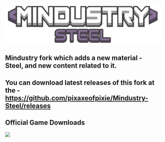 ![Logo](core/assets/sprites/logo.png)

## Mindustry fork which adds a new material - Steel, and new content related to it.

## You can download latest releases of this fork at the - https://github.com/pixaxeofpixie/Mindustry-Steel/releases

## Official Game Downloads

[![](https://sun9-9.userapi.com/impg/sOzaMtE7ZUc9ljxQOIuvSRADd9yTWuIUbSL3-A/rdGtjcga1Ko.jpg?size=310x226&quality=96&proxy=1&sign=af000a20dc6dfa973360c817bd0e350f&type=album)](https://github.com/pixaxeofpixie/Mindustry-Steel/releases)


